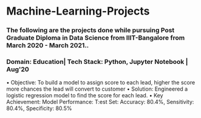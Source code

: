 # Machine-Learning-Projects
### The following are the projects done while pursuing Post Graduate Diploma in Data Science  from IIIT-Bangalore from March 2020 - March 2021..

### Domain: Education| Tech Stack: Python, Jupyter Notebook | Aug'20

• Objective: To build a model to assign score to each lead, higher the score more chances the lead will convert to customer
• Solution: Engineered a logistic regression model to find the score for each lead.
• Key Achievement: Model Performance: T:est Set: Accuracy: 80.4%, Sensitivity: 80.4%, Specificity: 80.5%
